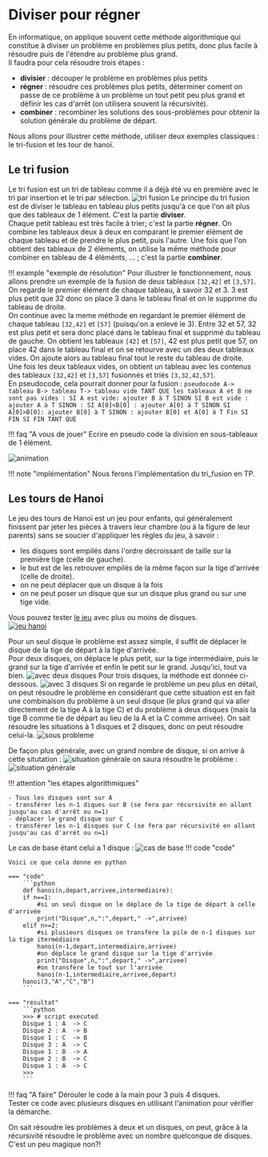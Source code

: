 # Diviser pour régner
En informatique, on applique souvent cette méthode algorithmique qui constitue à diviser un problème en problèmes plus petits, donc plus facile à résoudre puis de l'étendre au problème plus grand.  
Il faudra pour cela résoudre trois étapes :

- **divisier** : découper le problème en problèmes plus petits
- **régner** : résoudre ces problèmes plus petits, déterminer coment on passe de ce problème à un problème un tout petit peu plus grand et définir les cas d'arrêt (on utilisera souvent la récursivité).
- **combiner** : recombiner les solutions des sous-problèmes pour obtenir la solution générale du problème de départ.


Nous allons pour illustrer cette méthode, utiliser deux exemples classiques : le tri-fusion et les tour de hanoï.

## Le tri fusion
Le tri fusion est un tri de tableau comme il a déjà été vu en première avec le tri par insertion et le tri par sélection.
![tri fusion](img/TriFus.png)
Le principe du tri fusion est de diviser le tableau en tableau plus petits jusqu'à ce que l'on ait plus que des tableaux de 1 élément. C'est la partie **diviser**.  
Chaque petit tableau est très facile à trier; c'est la partie **régner**. 
On combine les tableaux deux à deux en comparant le premier élément de chaque tableau et de prendre le plus petit, puis l'autre. Une fois que l'on obtient des tableaux de 2 éléments, on utilise la même méthode pour combiner en tableau de 4 éléménts, ... ; c'est la partie **combiner**.

!!! example "exemple de résolution"
	Pour illustrer le fonctionnement, nous allons prendre un exemple de la fusion de deux tableaux `[32,42]` et `[3,57]`.  
	On regarde le premier élément de chaque tableau, à savoir 32 et 3. 3 est plus petit que 32 donc on place 3 dans le tableau final et on le supprime du tableau de droite.  
	On continue avec la meme méthode en regardant le premier élément de chaque tableau `[32,42]` et `[57]` (puisqu'on a enlevé le 3). Entre 32 et 57, 32 est plus petit et sera donc placé dans le tableau final et supprimé du tableau de gauche. On obtient les tableaux `[42]` et `[57]`, 42 est plus petit que 57, on place 42 dans le tableau final et on se retourve avec un des deux tableaux vides. On ajoute alors au tableau final tout le reste du tableau de droite.   
	Une fois les deux tableaux vides, on obtient un tableau avec les contenus des tableaux `[32,42]` et `[3,57]` fusionnés et triés `[3,32,42,57]`.  
	En pseudocode, cela pourrait donner pour la fusion :
	```pseudocode
	A-> tableau
	B-> tableau
	T-> tableau vide
	TANT QUE les tableaux A et B ne sont pas vides :
		SI A est vide:
			ajouter B à T
		SINON SI B est vide :
			ajouter A à T
		SINON :
			SI A[0]<B[0] :
				ajouter A[0] à T
			SINON SI A[0]>B[0]:
				ajouter B[0] à T
			SINON :
				ajouter B[0] et A[0] à T
			Fin SI
		FIN SI
	FIN TANT QUE
	``` 


!!! faq "A vous de jouer"
	Ecrire en pseudo code la division en sous-tableaux de 1 élément.

![animation](img/tri_fusion.gif)

!!! note "implémentation"
	Nous ferons l'implémentation du tri_fusion en TP.

## Les tours de Hanoi
Le jeu des tours de Hanoï est un jeu pour enfants, qui généralement finissent par jeter les pièces à travers leur chambre (ou à la figure de leur parents) sans se soucier d'appliquer les règles du jeu, à savoir :  
- les disques sont empilés dans l'ordre décroissant de taille sur la première tige (celle de gauche).  
- le but est de les retrouver empilés de la même façon sur la tige d'arrivée (celle de droite).   
- on ne peut déplacer que un disque à la fois  
- on ne peut poser un disque que sur un disque plus grand ou sur une tige vide. 

Vous pouvez tester [le jeu](http://championmath.free.fr/tourhanoi.htm) avec plus ou moins de disques.  
[![jeu hanoi](img/site_Hanoi.PNG)](http://championmath.free.fr/tourhanoi.htm)


Pour un seul disque le problème est assez simple, il suffit de déplacer le disque de la tige de départ à la tige d'arrivée.  
Pour deux disques, on déplace le plus petit, sur la tige intermédiaire, puis le grand sur la tige d'arrivée et enfin le petit sur le grand. Jusqu'ici, tout va bien.
![avec deux disques](img/2disques.gif)
Pour trois disques, la méthode est donnée ci-dessous.
![avec 3 disques](img/3disques.gif)
Si on regarde le problème un peu plus en détail, on peut résoudre le problème en considérant que cette situation est en fait une combinaison du problème à un seul disque (le plus grand qui va aller directement de la tige A à la tige C) et du problème à deux disques (mais la tige B comme tie de départ au lieu de la A et la C comme arrivée). On sait résoudre les situations à 1 disques et 2 disques, donc on peut résoudre celui-la.
![sous probleme](img/ss_pb_3disques.PNG)


De façon plus générale, avec un grand nombre de disque, si on arrive à cette situtation :
![situation générale](img/cas_general.PNG)
on saura résoudre le problème :
![situation générale](img/algo_ndisques.gif)

!!! attention "les étapes algorithmiques"

	- Tous les disques sont sur A
	- transférer les n-1 diques sur B (se fera par récursivité en allant jusqu'au cas d'arrêt ou n=1)
	- déplacer le grand disque sur C
	- transférer les n-1 disques sur C (se fera par récursivité en allant jusqu'au cas d'arrêt ou n=1)

Le cas de base étant celui a 1 disque :
![cas de base](img/cas_de_base.PNG)
!!! code "code"

	Voici ce que cela donne en python

	=== "code"
		```python
		def hanoi(n,depart,arrivee,intermediaire):
	    if n==1:
	        #si un seul disque on le déplace de la tige de départ à celle d'arrivée
	        print("Disque",n,":",depart," ->",arrivee)
	    elif n>=2:
	        #si plusieurs disques on transfère la pile de n-1 disques sur la tige itermédiaire
	        hanoi(n-1,depart,intermediaire,arrivee)
	        #on déplace le grand disque sur la tige d'arrivée
	        print("Disque",n,":",depart," ->",arrivee)
	        #on transfère le tout sur l'arrivée
	        hanoi(n-1,intermediaire,arrivee,depart)
		hanoi(3,"A","C","B")
		```

	=== "résultat"
		```python
		>>> # script executed     
		Disque 1 : A  -> C
		Disque 2 : A  -> B
		Disque 1 : C  -> B
		Disque 3 : A  -> C
		Disque 1 : B  -> A
		Disque 2 : B  -> C
		Disque 1 : A  -> C
		>>>  
		```


!!! faq "A faire"
	Dérouler le code à la main pour 3 puis 4 disques.  
	Tester ce code avec plusieurs disques en utilisant l'animation pour vérifier la démarche.  

On sait résoudre les problèmes à deux et un disques, on peut, grâce à la récursivité résoudre le problème avec un nombre quelconque de disques. C'est un peu magique non?!
